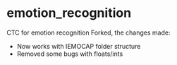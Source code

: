 # emotion_recognition
CTC for emotion recognition
Forked, the changes made:
- Now works with IEMOCAP folder structure
- Removed some bugs with floats/ints